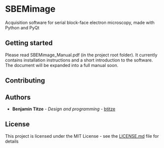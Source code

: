 # SBEMimage

Acquisition software for serial block-face electron microscopy, made with Python and PyQt

## Getting started

Please read SBEMimage_Manual.pdf (in the project root folder). It currently contains installation instructions and a short introduction to the software. The document will be expanded into a full manual soon.

## Contributing

## Authors

* **Benjamin Titze** - *Design and programming* - [btitze](https://github.com/btitze)

## License

This project is licensed under the MIT License - see the [LICENSE.md](LICENSE.md) file for details
